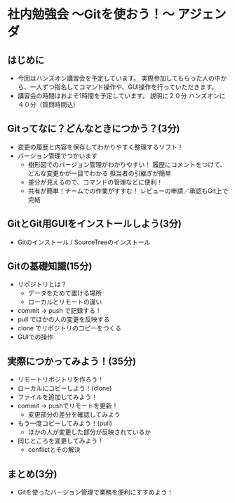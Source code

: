 # 社内勉強会 ～Gitを使おう！～ アジェンダ

## はじめに
- 今回はハンズオン講習会を予定しています。
    実際参加してもらった人の中から、一人ずつ指名してコマンド操作や、GUI操作を行っていただきます。
- 講習会の時間はおよそ1時間を予定しています。
    説明に２０分
    ハンズオンに４０分（質問時間込）

## Gitってなに？どんなときにつかう？(3分)
- 変更の履歴と内容を保存してわかりやすく整理するソフト！
- バージョン管理でつかいます
    * 樹形図でのバージョン管理がわかりやすい！
        履歴にコメントをつけて、どんな変更かが一目でわかる
        担当者の引継ぎが簡単
    * 差分が見えるので、コマンドの管理などに便利！
    * 共有が簡単！チームでの作業がすすむ！
        レビューの申請／承認もGit上で完結

## GitとGit用GUIをインストールしよう(3分)
- Gitのインストール / SourceTreeのインストール

## Gitの基礎知識(15分)
- リポジトリとは？
    * データをためて置ける場所
    * ローカルとリモートの違い
- commit → push で記録する！
- pull でほかの人の変更を反映する
- clone でリポジトリのコピーをつくる
- GUIでの操作

## 実際につかってみよう！(35分)
- リモートリポジトリを作ろう！
- ローカルにコピーしよう！(clone)
- ファイルを追加してみよう！
- commit → pushでリモートを更新！
    * 変更部分の差分を確認してみよう
- もう一度コピーしてみよう！(pull)
    * ほかの人が変更した部分が反映されているか
- 同じところを変更してみよう！
    * conflictとその解決

## まとめ(3分)
- Gitを使ったバージョン管理で業務を便利にすすめよう！
